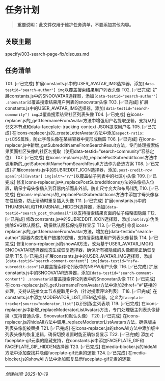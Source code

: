 # 任务计划

> **重要说明：此文件仅用于维护任务清单，不要添加其他内容。**

## 关联主题
specify/003-search-page-fix/discuss.md

## 任务清单
<!--
每个任务项格式：
T01. [状态] 任务描述
T02. [状态] 任务描述
T03. [状态] 任务描述

编号格式: T01, T02, T03...（T = Task）
状态: ⏳待执行 / 🔄进行中 / ✅已完成
-->

T01. [✅已完成] 扩展constants.js中的USER_AVATAR_IMG选择器，添加`[data-testid="search-author"] img`以覆盖搜索结果用户列表头像
T02. [✅已完成] 扩展constants.js中的SNOOVATAR选择器，添加`[data-testid="search-author"] .snoovatar`以覆盖搜索结果用户列表的snoovatar头像
T03. [✅已完成] 扩展constants.js中的USER_AVATAR_IMG选择器，添加`[data-testid="search-community"] img`以覆盖搜索结果社区列表头像
T04. [✅已完成] 在icons-replacer.js的_getUsernameFromAvatar方法中增强用户名提取逻辑，支持从相邻文本节点和data-faceplate-tracking-context JSON提取用户名
T05. [✅已完成] 在icons-replacer.js的_createLetterAvatar方法中添加`aspect-ratio: 1/1`CSS属性，防止字母头像在某些容器中变形成椭圆
T06. [✅已完成] 在icons-replacer.js中新增_getSubredditNameFromSearchResult方法，专门处理搜索结果页面社区头像的社区名提取（使用data-testid="search-community"容器定位）
T07. [✅已完成] 在icons-replacer.js的_replacePostSubredditIcons方法中调用新的_getSubredditNameFromSearchResult方法作为备选方案
T08. [✅已完成] 扩展constants.js中的SUBREDDIT_ICON选择器，添加`.post-credit-row span[rpl][avatar] img[alt*="r/"]`以覆盖帖子列表中的社区小头像
T09. [✅已完成] 修复icons-replacer.js中_replacePostSubredditIcons方法的头像插入位置，确保字母头像插入到容器内部而非外部，防止尺寸变大和布局错乱
T10. [✅已完成] 在icons-replacer.js的_replacePostSubredditIcons方法中添加字母头像存在性检查，防止滚动时重复插入头像
T11. [✅已完成] 扩展constants.js中的THUMBNAIL和THUMBNAIL_HIDDEN选择器，添加`[data-testid="search_post_thumbnail"]`以支持搜索结果页面的帖子缩略图隐藏
T12. [✅已完成] 修改constants.js中的SUBREDDIT_ICON选择器，添加`:not(svg)`伪类排除SVG默认图标，确保默认图标保持原样显示
T13. [✅已完成] 修复icons-replacer.js的_getUsernameFromAvatar方法，增加在[data-testid="search-author"]容器内查找用户链接的逻辑，支持搜索结果用户列表头像替换
T14. [✅已完成] 修复icons-replacer.js的showAll方法，改为基于USER_AVATAR_IMG和SNOOVATAR选择器动态生成恢复选择器，确保所有被隐藏的头像都能正确恢复显示
T15. [✅已完成] 扩展constants.js中的USER_AVATAR_IMG选择器，添加`[data-testid="search-comment-content"] img[data-testid="nsfw-subreddit-icon"]`以覆盖搜索评论列表中的NSFW用户头像
T16. [✅已完成] 扩展constants.js中的SNOOVATAR选择器，添加`[data-testid="search-comment-content"] .snoovatar`以覆盖搜索评论列表中的Snoovatar头像
T17. [✅已完成] 在icons-replacer.js的_getUsernameFromAvatar方法中添加对href="#"链接的处理，支持从链接文本节点提取用户名（针对搜索评论列表）
T18. [✅已完成] 在constants.js中添加MODERATOR_LIST_ITEM选择器，定义为`faceplate-tracker[source="moderator_list"]`以识别版主列表项
T19. [✅已完成] 在icons-replacer.js中新增_replaceModeratorListAvatars方法，专门处理版主列表头像替换（支持普通头像、Snoovatar和默认头像）
T20. [✅已完成] 在icons-replacer.js的hideAll方法中调用_replaceModeratorListAvatars方法，确保版主列表头像能被替换
T21. [✅已完成] 在icons-replacer.js的showAll方法中添加版主列表头像的恢复逻辑，确保切换设置时能正确恢复显示
T22. [✅已完成] 添加对faceplate-gif元素的隐藏支持，在constants.js中添加FACEPLATE_GIF和FACEPLATE_GIF_HIDDEN选择器
T23. [✅已完成] 在media-blocker.js的hideAll方法中添加查找并隐藏faceplate-gif元素的逻辑
T24. [✅已完成] 在media-blocker.js的showAll方法中添加恢复显示faceplate-gif元素的逻辑

---
*创建时间: 2025-10-19*
